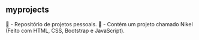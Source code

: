 ## myprojects
🌱 - Repositório de projetos pessoais.
🌱 - Contém um projeto chamado Nikel (Feito com HTML, CSS, Bootstrap e JavaScript).
